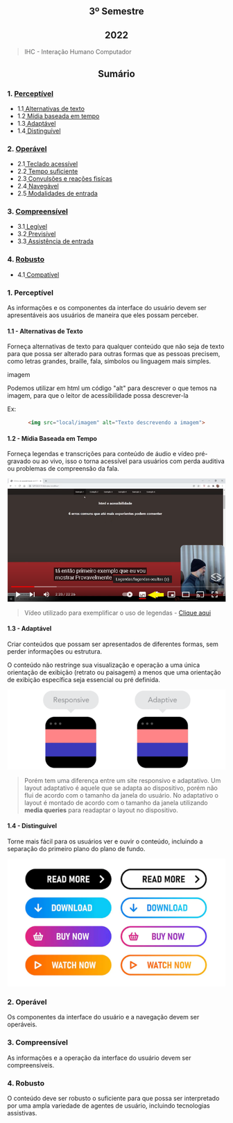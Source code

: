 <section align="center">

# 3º Semestre
## 2022

</section>

> IHC - Interação Humano Computador

<div align="center">

## Sumário

</div>

### 1. <a href="#perceptivel">Perceptível</a>
* 1.1<a href="#1.1"> Alternativas de texto </a>
* 1.2<a href="#1.2"> Mídia baseada em tempo </a>
* 1.3<a href="#1.3"> Adaptável </a>
* 1.4<a href="#1.4"> Distinguível </a>
### 2. <a href="#operavel">Operável </a>
* 2.1<a href="#2.1"> Teclado acessível </a>
* 2.2<a href="#2.2"> Tempo suficiente </a>
* 2.3<a href="#2.3"> Convulsões e reações fisícas </a>
* 2.4<a href="#2.4"> Navegável </a>
* 2.5<a href="#2.5"> Modalidades de entrada </a>
### 3. <a href="#compreensivel"> Compreensível </a>
* 3.1<a href="#3.1"> Legível </a>
* 3.2<a href="#3.2"> Previsível </a>
* 3.3<a href="#3.3"> Assistência de entrada </a>
### 4. <a href="#robusto"> Robusto </a>
* 4.1<a href="#4.1"> Compatível </a>

<span id="perceptivel">

### 1. Perceptível

As informações e os componentes da interface do usuário devem ser apresentáveis aos usuários de maneira que eles possam perceber.

<span id="1.1">

#### 1.1 - Alternativas de Texto
Forneça alternativas de texto para qualquer conteúdo que não seja de texto para que possa ser alterado para outras formas que as pessoas precisem, como letras grandes, braille, fala, símbolos ou linguagem mais simples.

imagem

Podemos utilizar em html um código "alt" para descrever o que temos na imagem, para que o leitor de acessibilidade possa descrever-la

Ex: 

  <section align="center">
  
```HTML
<img src="local/imagem" alt="Texto descrevendo a imagem">
```
    
  </section>

<span id="1.2">

#### 1.2 - Mídia Baseada em Tempo

Forneça legendas e transcrições para conteúdo de áudio e vídeo pré-gravado ou ao vivo, isso o torna acessível para usuários com perda auditiva ou problemas de compreensão da fala.  
  
  <section align="center">
  
![exemplo-legenda](images/exemplo-legenda.png)
  
  </section>
    
> Vídeo utilizado para exemplificar o uso de legendas - [Clique aqui](https://www.youtube.com/watch?v=ZfUwFCCCDh0&ab_channel=serfrontend)

<span id="1.3">

#### 1.3 - Adaptável
  
Criar conteúdos que possam ser apresentados de diferentes formas, sem perder informações ou estrutura.
  
O conteúdo não restringe sua visualização e operação a uma única orientação de exibição (retrato ou paisagem) a menos que uma orientação de exibição específica seja essencial ou pré definida.

  <section align="center">
  
  ![exemplo-adaptatividade](images/adaptativo.gif)
    
  </section>

> Porém tem uma diferença entre um site responsivo e adaptativo. Um layout adaptativo é aquele que se adapta ao dispositivo, porém não flui de acordo com o tamanho da janela do usuário. No adaptativo o layout é montado de acordo com o tamanho da janela utilizando **media queries** para readaptar o layout no dispositivo.

<span id="1.4">
  
#### 1.4 - Distinguível
  
  Torne mais fácil para os usuários ver e ouvir o conteúdo, incluindo a separação do primeiro plano do plano de fundo.
  
  <section align="center">
  
  ![exemplo-distinçao](images/distincao.png)
    
  </section>
































<span id="operavel">

### 2. Operável

Os componentes da interface do usuário e a navegação devem ser operáveis.

<span id="compreensivel">

### 3. Compreensível

As informações e a operação da interface do usuário devem ser compreensíveis.

<span id="robusto">

### 4. Robusto

O conteúdo deve ser robusto o suficiente para que possa ser interpretado por uma ampla variedade de agentes de usuário, incluindo tecnologias assistivas.
